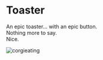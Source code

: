 # Toaster
An epic toaster... with an epic button. <br />
Nothing more to say.<br />
Nice. <br />

![corgieating](https://user-images.githubusercontent.com/31784252/109874070-a00caf80-7c3c-11eb-83e6-15b934f42b1a.jpeg)
